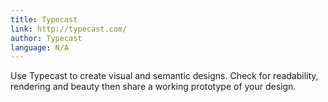 ```yaml
---
title: Typecast
link: http://typecast.com/
author: Typecast
language: N/A
---
```

Use Typecast to create visual and semantic designs. Check for readability, rendering and beauty then share a working prototype of your design.